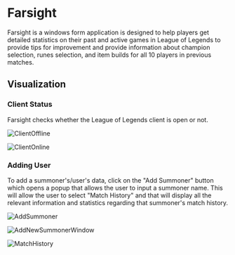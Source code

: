 # Farsight
Farsight is a windows form application is designed to help players get detailed statistics on their past and active games in League of Legends to provide tips for improvement and provide information about champion selection, runes selection, and item builds for all 10 players in previous matches.

## Visualization 

 
### Client Status 
 Farsight checks whether the League of Legends client is open or not.
 
![ClientOffline](https://user-images.githubusercontent.com/46460325/104664063-2ff19c80-5683-11eb-9e3f-e3b56d5f9f50.PNG)

![ClientOnline](https://user-images.githubusercontent.com/46460325/104664065-308a3300-5683-11eb-8329-b130950e3024.PNG)


### Adding User
To add a summoner's/user's data, click on the "Add Summoner" button which opens a popup that allows the user to input a summoner name. This will allow the user to select "Match History" and that will display all the relevant information and statistics regarding that summoner's match history.

![AddSummoner](https://user-images.githubusercontent.com/46460325/104664064-308a3300-5683-11eb-870b-eef608b93295.PNG)

![AddNewSummonerWindow](https://user-images.githubusercontent.com/46460325/104664066-3122c980-5683-11eb-8b35-85e0a290fd82.PNG)

![MatchHistory](https://user-images.githubusercontent.com/46460325/104664067-3122c980-5683-11eb-9148-abd8a0c07347.png)

